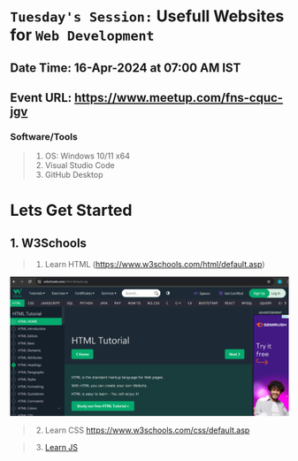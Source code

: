 # `Tuesday's Session:` Usefull Websites for `Web Development`

## Date Time: 16-Apr-2024 at 07:00 AM IST

## Event URL: <https://www.meetup.com/fns-cquc-jgv>

### Software/Tools

> 1. OS: Windows 10/11 x64
> 2. Visual Studio Code
> 3. GitHub Desktop

# Lets Get Started

## 1. W3Schools

> 1. Learn HTML
(https://www.w3schools.com/html/default.asp)

![Learn Html](https://github.com/rahiltariq07/starter/blob/main/documentation/images/imglearnhtml.png)

> 2. Learn CSS
<https://www.w3schools.com/css/default.asp>

> 3. [Learn JS](https://www.w3schools.com/js/default.asp)
